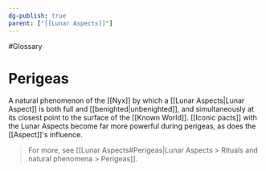 ```yaml
---
dg-publish: true
parent: ["[[Lunar Aspects]]"]
---
```

#Glossary 
# Perigeas

A natural phenomenon of the [[Nyx]] by which a [[Lunar Aspects|Lunar Aspect]] is both full and [[benighted|unbenighted]], and simultaneously at its closest point to the surface of the [[Known World]]. [[Iconic pacts]] with the Lunar Aspects become far more powerful during perigeas, as does the [[Aspect]]'s influence.

> For more, see [[Lunar Aspects#Perigeas|Lunar Aspects > Rituals and natural phenomena > Perigeas]].